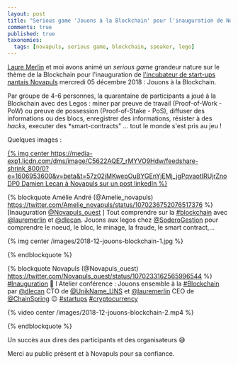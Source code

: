 ```yaml
---
layout: post
title: "Serious game 'Jouons à la Blockchain' pour l'inauguration de Novapuls"
comments: true
published: true
taxonomies:
  tags: [novapuls, serious game, blockchain, speaker, lego]
---
```


[Laure Merlin](https://twitter.com/lauremerlin) et moi avons animé un *serious game* grandeur nature sur le thème de la Blockchain pour l'inauguration de [l'incubateur de start-ups nantais Novapuls](https://novapuls.fr/) mercredi 05 décembre 2018 : Jouons à la Blockchain.

Par groupe de 4-6 personnes, la quarantaine de participants a joué à la Blockchain avec des Legos : miner par preuve de travail (Proof-of-Work - PoW) ou preuve de possession (Proof-of-Stake - PoS), diffuser des informations ou des blocs, enregistrer des informations, résister à des *hacks*, executer des *smart-contracts" ... tout le monde s'est pris au jeu !

Quelques images :

<a href="https://www.linkedin.com/feed/update/urn:li:activity:6476009903461924864">
{% img center https://media-exp1.licdn.com/dms/image/C5622AQE7_rMYVO9Hdw/feedshare-shrink_800/0?e=1606953600&v=beta&t=57z02jMKwepOuBYGEnYjEMj_jgPqvaotIRUjrZnoDP0 Damien Lecan à Novapuls sur un post linkedIn %}
</a>

{% blockquote Amélie André (@Amelie_novapuls) https://twitter.com/Amelie_novapuls/status/1070236752076517376 %}
[Inauguration <a href="https://twitter.com/Novapuls_ouest">@Novapuls_ouest</a> ] Tout comprendre sur la <a href="https://twitter.com/hashtag/blockchain">#blockchain</a> avec <a href="https://twitter.com/lauremerlin">@lauremerlin</a> et <a href="https://twitter.com/dlecan">@dlecan</a>. Jouons aux legos chez <a href="https://twitter.com/SoderoGestion">@SoderoGestion</a> pour comprendre le noeud, le bloc, le minage, la fraude, le smart contract,...

{% img center /images/2018-12-jouons-blockchain-1.jpg %}

{% endblockquote %}

{% blockquote Novapuls (@Novapuls_ouest) https://twitter.com/Novapuls_ouest/status/1070233162565996544 %}
<a href="https://twitter.com/hashtag/Inauguration">#Inauguration</a> 🚀 l Atelier conférence : Jouons ensemble à la <a href="https://twitter.com/hashtag/Blockchain">#Blockchain</a> par <a href="https://twitter.com/dlecan">@dlecan</a> CTO de <a href="https://twitter.com/UnikName_UNS">@UnikName_UNS</a> et <a href="https://twitter.com/lauremerlin">@lauremerlin</a> CEO de <a href="https://twitter.com/ChainSpring">@ChainSpring</a> 😉 <a href="https://twitter.com/hashtag/startups">#startups</a> <a href="https://twitter.com/hashtag/cryptocurrency">#cryptocurrency</a>

{% video center /images/2018-12-jouons-blockchain-2.mp4 %}

{% endblockquote %}

Un succès aux dires des participants et des organisateurs 😅

Merci au public présent et à Novapuls pour sa confiance.
